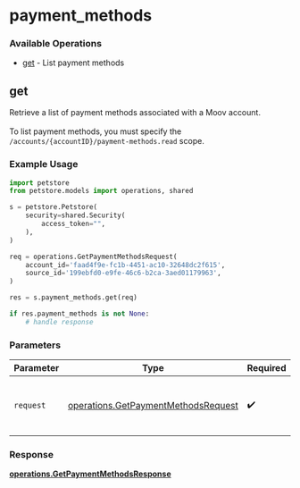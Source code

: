 # payment_methods

### Available Operations

* [get](#get) - List payment methods

## get

Retrieve a list of payment methods associated with a Moov account. <br><br> To list payment methods, you must specify the `/accounts/{accountID}/payment-methods.read` scope.

### Example Usage

```python
import petstore
from petstore.models import operations, shared

s = petstore.Petstore(
    security=shared.Security(
        access_token="",
    ),
)

req = operations.GetPaymentMethodsRequest(
    account_id='faad4f9e-fc1b-4451-ac10-32648dc2f615',
    source_id='199ebfd0-e9fe-46c6-b2ca-3aed01179963',
)

res = s.payment_methods.get(req)

if res.payment_methods is not None:
    # handle response
```

### Parameters

| Parameter                                                                                  | Type                                                                                       | Required                                                                                   | Description                                                                                |
| ------------------------------------------------------------------------------------------ | ------------------------------------------------------------------------------------------ | ------------------------------------------------------------------------------------------ | ------------------------------------------------------------------------------------------ |
| `request`                                                                                  | [operations.GetPaymentMethodsRequest](../../models/operations/getpaymentmethodsrequest.md) | :heavy_check_mark:                                                                         | The request object to use for the request.                                                 |


### Response

**[operations.GetPaymentMethodsResponse](../../models/operations/getpaymentmethodsresponse.md)**

